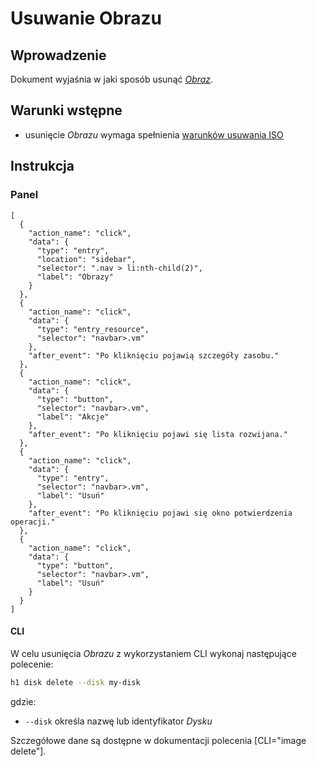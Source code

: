 # Usuwanie Obrazu

## Wprowadzenie

Dokument wyjaśnia w jaki sposób usunąć *[Obraz](/resource/storage/image.md)*.

## Warunki wstępne

* usunięcie *Obrazu* wymaga spełnienia [warunków usuwania ISO](/resource/storage/iso.md#usuwanie)

## Instrukcja

### Panel

```guide
[
  {
    "action_name": "click",
    "data": {
      "type": "entry",
      "location": "sidebar",
      "selector": ".nav > li:nth-child(2)",
      "label": "Obrazy"
    }
  },
  {
    "action_name": "click",
    "data": {
      "type": "entry_resource",
      "selector": "navbar>.vm"
    },
    "after_event": "Po kliknięciu pojawią szczegóły zasobu."
  },
  {
    "action_name": "click",
    "data": {
      "type": "button",
      "selector": "navbar>.vm",
      "label": "Akcje"
    },
    "after_event": "Po kliknięciu pojawi się lista rozwijana."
  },
  {
    "action_name": "click",
    "data": {
      "type": "entry",
      "selector": "navbar>.vm",
      "label": "Usuń"
    },
    "after_event": "Po kliknięciu pojawi się okno potwierdzenia operacji."
  },
  {
    "action_name": "click",
    "data": {
      "type": "button",
      "selector": "navbar>.vm",
      "label": "Usuń"
    }
  }
]
```

#### CLI

W celu usunięcia *Obrazu* z wykorzystaniem CLI wykonaj następujące polecenie:

```bash
h1 disk delete --disk my-disk
```
gdzie:

 * ```--disk``` określa nazwę lub identyfikator *Dysku*

Szczegółowe dane są dostępne w dokumentacji polecenia [CLI="image delete"].
